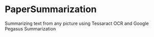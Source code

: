 # PaperSummarization
Summarizing text from any picture using Tessaract OCR and Google Pegasus Summarization
